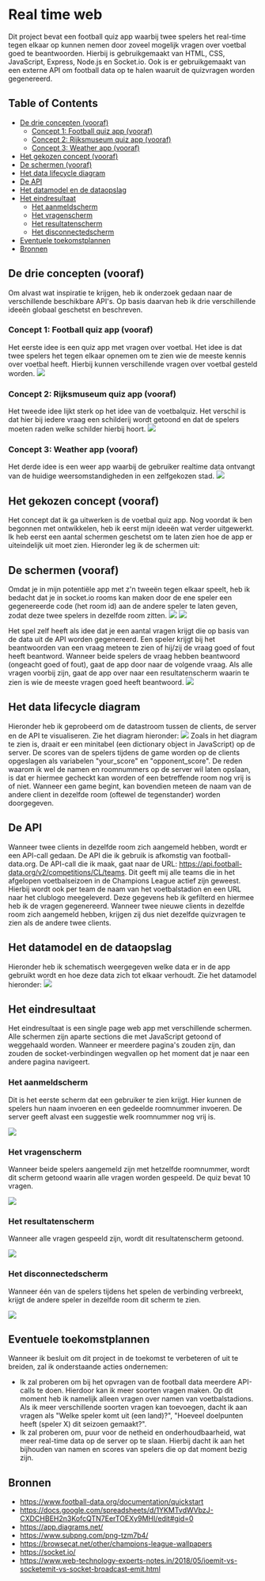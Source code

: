 # Real time web
Dit project bevat een football quiz app waarbij twee spelers het real-time tegen elkaar op kunnen nemen door zoveel mogelijk vragen over voetbal goed te beantwoorden. Hierbij is gebruikgemaakt van HTML, CSS, JavaScript, Express, Node.js en Socket.io. Ook is er gebruikgemaakt van een externe API om football data op te halen waaruit de quizvragen worden gegenereerd.

## Table of Contents
  * [De drie concepten (vooraf)](#de-drie-concepten-(vooraf))
    + [Concept 1: Football quiz app (vooraf)](#concept-1--football-quiz-app-(vooraf))
    + [Concept 2: Rijksmuseum quiz app (vooraf)](#concept-2--rijksmuseum-quiz-app-(vooraf))
    + [Concept 3: Weather app (vooraf)](#concept-3--weather-app-(vooraf))
  * [Het gekozen concept (vooraf)](#het-gekozen-concept-(vooraf))
  * [De schermen (vooraf)](#de-schermen-(vooraf))
  * [Het data lifecycle diagram](#het-data-lifecycle-diagram)
  * [De API](#de-api)
  * [Het datamodel en de dataopslag](#het-datamodel-en-de-dataopslag)
  * [Het eindresultaat](#het-eindresultaat)
    + [Het aanmeldscherm](#het-aanmeldscherm)
    + [Het vragenscherm](#het-vragenscherm)
    + [Het resultatenscherm](#het-resultatenscherm)
    + [Het disconnectedscherm](#het-disconnectedscherm)
  * [Eventuele toekomstplannen](#eventuele-toekomstplannen)
  * [Bronnen](#bronnen)

## De drie concepten (vooraf)
Om alvast wat inspiratie te krijgen, heb ik onderzoek gedaan naar de verschillende beschikbare API's. Op basis daarvan heb ik drie verschillende ideeën globaal geschetst en beschreven.

### Concept 1: Football quiz app (vooraf)
Het eerste idee is een quiz app met vragen over voetbal. Het idee is dat twee spelers het tegen elkaar opnemen om te zien wie de meeste kennis over voetbal heeft. Hierbij kunnen verschillende vragen over voetbal gesteld worden.
![](projectbeschrijving_images/c1_football_quiz_app.png)

### Concept 2: Rijksmuseum quiz app (vooraf)
Het tweede idee lijkt sterk op het idee van de voetbalquiz. Het verschil is dat hier bij iedere vraag een schilderij wordt getoond en dat de spelers moeten raden welke schilder hierbij hoort.
![](projectbeschrijving_images/c2_rijksmuseum_quiz_app.png)

### Concept 3: Weather app (vooraf)
Het derde idee is een weer app waarbij de gebruiker realtime data ontvangt van de huidige weersomstandigheden in een zelfgekozen stad.
![](projectbeschrijving_images/c3_weather_app.png)

## Het gekozen concept (vooraf)
Het concept dat ik ga uitwerken is de voetbal quiz app. Nog voordat ik ben begonnen met ontwikkelen, heb ik eerst mijn ideeën wat verder uitgewerkt. Ik heb eerst een aantal schermen geschetst om te laten zien hoe de app er uiteindelijk uit moet zien. Hieronder leg ik de schermen uit:

## De schermen (vooraf)
Omdat je in mijn potentiële app met z'n tweeën tegen elkaar speelt, heb ik bedacht dat je in socket.io rooms kan maken door de ene speler een gegenereerde code (het room id) aan de andere speler te laten geven, zodat deze twee spelers in dezelfde room zitten.
![](projectbeschrijving_images/welke_speler.png)
![](projectbeschrijving_images/spelers_connecten.png)

Het spel zelf heeft als idee dat je een aantal vragen krijgt die op basis van de data uit de API worden gegenereerd. Een speler krijgt bij het beantwoorden van een vraag meteen te zien of hij/zij de vraag goed of fout heeft beantword. Wanneer beide spelers de vraag hebben beantwoord (ongeacht goed of fout), gaat de app door naar de volgende vraag. Als alle vragen voorbij zijn, gaat de app over naar een resultatenscherm waarin te zien is wie de meeste vragen goed heeft beantwoord.
![](projectbeschrijving_images/game_en_resultaten.png)

## Het data lifecycle diagram
Hieronder heb ik geprobeerd om de datastroom tussen de clients, de server en de API te visualiseren.
Zie het diagram hieronder:
![](projectbeschrijving_images/data_lifecycle_diagram.png)
Zoals in het diagram te zien is, draait er een minitabel (een dictionary object in JavaScript) op de server. De scores van de spelers tijdens de game worden op de clients opgeslagen als variabelen "your_score" en "opponent_score". De reden waarom ik wel de namen en roomnummers op de server wil laten opslaan, is dat er hiermee gecheckt kan worden of een betreffende room nog vrij is of niet. Wanneer een game begint, kan bovendien meteen de naam van de andere client in dezelfde room (oftewel de tegenstander) worden doorgegeven.

## De API
Wanneer twee clients in dezelfde room zich aangemeld hebben, wordt er een API-call gedaan. De API die ik gebruik is afkomstig van football-data.org. De API-call die ik maak, gaat naar de URL: https://api.football-data.org/v2/competitions/CL/teams. Dit geeft mij alle teams die in het afgelopen voetbalseizoen in de Champions League actief zijn geweest. Hierbij wordt ook per team de naam van het voetbalstadion en een URL naar het clublogo meegeleverd. Deze gegevens heb ik gefilterd en hiermee heb ik de vragen gegenereerd.
Wanneer twee nieuwe clients in dezelfde room zich aangemeld hebben, krijgen zij dus niet dezelfde quizvragen te zien als de andere twee clients.

## Het datamodel en de dataopslag
Hieronder heb ik schematisch weergegeven welke data er in de app gebruikt wordt en hoe deze data zich tot elkaar verhoudt. Zie het datamodel hieronder:
![](projectbeschrijving_images/datamodel.png)

## Het eindresultaat
Het eindresultaat is een single page web app met verschillende schermen. Alle schermen zijn aparte sections die met JavaScript getoond of weggehaald worden. Wanneer er meerdere pagina's zouden zijn, dan zouden de socket-verbindingen wegvallen op het moment dat je naar een andere pagina navigeert.

### Het aanmeldscherm
Dit is het eerste scherm dat een gebruiker te zien krijgt. Hier kunnen de spelers hun naam invoeren en een gedeelde roomnummer invoeren. De server geeft alvast een suggestie welk roomnummer nog vrij is.

![](projectbeschrijving_images/eindresultaat_1.png)

### Het vragenscherm
Wanneer beide spelers aangemeld zijn met hetzelfde roomnummer, wordt dit scherm getoond waarin alle vragen worden gespeeld. De quiz bevat 10 vragen.

![](projectbeschrijving_images/eindresultaat_2.png)

### Het resultatenscherm
Wanneer alle vragen gespeeld zijn, wordt dit resultatenscherm getoond.

![](projectbeschrijving_images/eindresultaat_3.png)

### Het disconnectedscherm
Wanneer één van de spelers tijdens het spelen de verbinding verbreekt, krijgt de andere speler in dezelfde room dit scherm te zien.

![](projectbeschrijving_images/eindresultaat_4.png)

## Eventuele toekomstplannen
Wanneer ik besluit om dit project in de toekomst te verbeteren of uit te breiden, zal ik onderstaande acties ondernemen:
- Ik zal proberen om bij het opvragen van de football data meerdere API-calls te doen. Hierdoor kan ik meer soorten vragen maken. Op dit moment heb ik namelijk alleen vragen over namen van voetbalstadions. Als ik meer verschillende soorten vragen kan toevoegen, dacht ik aan vragen als "Welke speler komt uit (een land)?", "Hoeveel doelpunten heeft (speler X) dit seizoen gemaakt?".
- Ik zal proberen om, puur voor de netheid en onderhoudbaarheid, wat meer real-time data op de server op te slaan. Hierbij dacht ik aan het bijhouden van namen en scores van spelers die op dat moment bezig zijn.

## Bronnen
- https://www.football-data.org/documentation/quickstart
- https://docs.google.com/spreadsheets/d/1YKMTvdWVbzJ-CXDCHBEH2n3KofcQTN7EerTOEXy9MHI/edit#gid=0
- https://app.diagrams.net/
- https://www.subpng.com/png-tzm7b4/
- https://browsecat.net/other/champions-league-wallpapers
- https://socket.io/
- https://www.web-technology-experts-notes.in/2018/05/ioemit-vs-socketemit-vs-socket-broadcast-emit.html